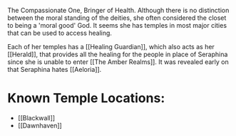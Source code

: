 The Compassionate One, Bringer of Health. Although there is no distinction between the moral standing of the deities, she often considered the closet to being a 'moral good' God. It seems she has temples in most major cities that can be used to access healing. 

Each of her temples has a [[Healing Guardian]], which also acts as her [[Herald]], that provides all the healing for the people in place of Seraphina since she is unable to enter [[The Amber Realms]]. It was revealed early on that Seraphina hates [[Aeloria]].

# Known Temple Locations:
- [[Blackwall]]
- [[Dawnhaven]]
